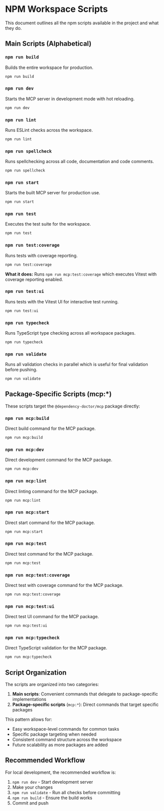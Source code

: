 # NPM Workspace Scripts

This document outlines all the npm scripts available in the project and what they do.

## Main Scripts (Alphabetical)

### `npm run build`

Builds the entire workspace for production.

```bash
npm run build
```

### `npm run dev`

Starts the MCP server in development mode with hot reloading.

```bash
npm run dev
```

### `npm run lint`

Runs ESLint checks across the workspace.

```bash
npm run lint
```

### `npm run spellcheck`

Runs spellchecking across all code, documentation and code comments.

```bash
npm run spellcheck
```

### `npm run start`

Starts the built MCP server for production use.

```bash
npm run start
```

### `npm run test`

Executes the test suite for the workspace.

```bash
npm run test
```

### `npm run test:coverage`

Runs tests with coverage reporting.

```bash
npm run test:coverage
```

**What it does:** Runs `npm run mcp:test:coverage` which executes Vitest with coverage reporting enabled.

### `npm run test:ui`

Runs tests with the Vitest UI for interactive test running.

```bash
npm run test:ui
```

### `npm run typecheck`

Runs TypeScript type checking across all workspace packages.

```bash
npm run typecheck
```

### `npm run validate`

Runs all validation checks in parallel which is useful for final validation before pushing.

```bash
npm run validate
```

## Package-Specific Scripts (mcp:\*)

These scripts target the `@dependency-doctor/mcp` package directly:

### `npm run mcp:build`

Direct build command for the MCP package.

```bash
npm run mcp:build
```

### `npm run mcp:dev`

Direct development command for the MCP package.

```bash
npm run mcp:dev
```

### `npm run mcp:lint`

Direct linting command for the MCP package.

```bash
npm run mcp:lint
```

### `npm run mcp:start`

Direct start command for the MCP package.

```bash
npm run mcp:start
```

### `npm run mcp:test`

Direct test command for the MCP package.

```bash
npm run mcp:test
```

### `npm run mcp:test:coverage`

Direct test with coverage command for the MCP package.

```bash
npm run mcp:test:coverage
```

### `npm run mcp:test:ui`

Direct test UI command for the MCP package.

```bash
npm run mcp:test:ui
```

### `npm run mcp:typecheck`

Direct TypeScript validation for the MCP package.

```bash
npm run mcp:typecheck
```

## Script Organization

The scripts are organized into two categories:

1. **Main scripts**: Convenient commands that delegate to package-specific implementations
2. **Package-specific scripts** (`mcp:*`): Direct commands that target specific packages

This pattern allows for:

- Easy workspace-level commands for common tasks
- Specific package targeting when needed
- Consistent command structure across the workspace
- Future scalability as more packages are added

## Recommended Workflow

For local development, the recommended workflow is:

1. `npm run dev` - Start development server
2. Make your changes
3. `npm run validate` - Run all checks before committing
4. `npm run build` - Ensure the build works
5. Commit and push
